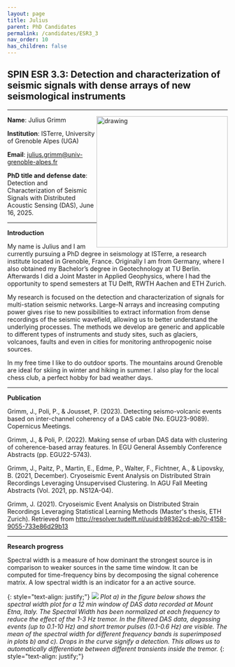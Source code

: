 ```yaml
---
layout: page
title: Julius
parent: PhD Candidates
permalink: /candidates/ESR3_3
nav_order: 10
has_children: false
---
```


## SPIN ESR 3.3: Detection and characterization of seismic signals with dense arrays of new seismological instruments

---
__Name__: Julius Grimm      <img src="/candidates/files/esr3_3_1.jpg" alt="drawing" width="300" style="float:right"/>
       

__Institution__: ISTerre, University of Grenoble Alpes (UGA)

__Email__: julius.grimm@univ-grenoble-alpes.fr

__PhD title and defense date__: Detection and Characterization of Seismic Signals with Distributed Acoustic Sensing (DAS), June 16, 2025.

---
__Introduction__

My name is Julius and I am currently pursuing a PhD degree in seismology at ISTerre, a research institute located in Grenoble, France. 
Originally I am from Germany, where I also obtained my Bachelor’s degree in Geotechnology at TU Berlin. Afterwards I did a Joint Master in Applied Geophysics, where I had the opportunity to spend semesters at TU Delft, RWTH Aachen and ETH Zurich.

My research is focused on the detection and characterization of signals for multi-station seismic networks. Large-N arrays and increasing computing power gives rise to new possibilities to extract information from dense recordings of the seismic wavefield, allowing us to better understand the underlying processes. The methods we develop are generic and applicable to different types of instruments and study sites, such as glaciers, volcanoes, faults and even in cities for monitoring anthropogenic noise sources.

In my free time I like to do outdoor sports. The mountains around Grenoble are ideal for skiing in winter and hiking in summer. I also play for the local chess club, a perfect hobby for bad weather days.

---
__Publication__

Grimm, J., Poli, P., & Jousset, P. (2023). Detecting seismo-volcanic events based on inter-channel coherency of a DAS cable (No. EGU23-9089). Copernicus Meetings.

Grimm, J., & Poli, P. (2022). Making sense of urban DAS data with clustering of coherence-based array features. In EGU General Assembly Conference Abstracts (pp. EGU22-5743).

Grimm, J., Paitz, P., Martin, E., Edme, P., Walter, F., Fichtner, A., & Lipovsky, B. (2021, December). Cryoseismic Event Analysis on Distributed Strain Recordings Leveraging Unsupervised Clustering. In AGU Fall Meeting Abstracts (Vol. 2021, pp. NS12A-04).

Grimm, J. (2021). Cryoseismic Event Analysis on Distributed Strain Recordings Leveraging Statistical Learning Methods (Master's thesis, ETH Zurich). Retrieved from http://resolver.tudelft.nl/uuid:b98362cd-ab70-4158-9055-733e86d29b13 

---
__Research progress__

Spectral width is a measure of how dominant the strongest source is in comparison to weaker sources in the same time window. It can be computed for time-frequency bins by decomposing the signal coherence matrix. A low spectral width is an indicator for a an active source.

{: style="text-align: justify;"}
![](/candidates/files/esr3_3_2.png)
<span>*Plot a) in the figure below shows the spectral width plot for a 12 min window of DAS data recorded at Mount Etna, Italy. The Spectral Width has been normalized at each frequency to reduce the effect of the 1-3 Hz tremor. In the filtered DAS data, degassing events (up to 0.1-10 Hz) and short tremor pulses (0.1-0.6 Hz) are visible. The mean of the spectral width for different frequency bands is superimposed in plots b) and c). Drops in the curve signify a detection. This allows us to automatically differentiate between different transients inside the tremor.*</span>
{: style="text-align: justify;"}






